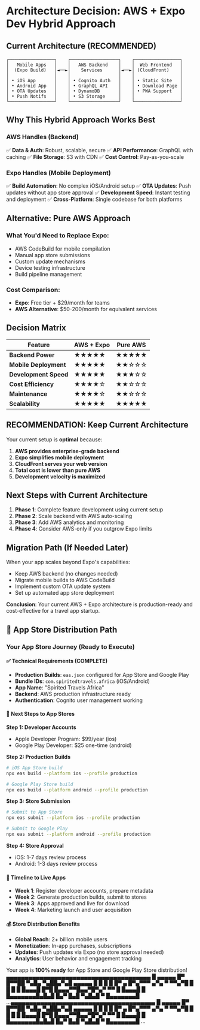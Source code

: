 # Architecture Decision: AWS + Expo Dev Hybrid Approach

## Current Architecture (RECOMMENDED)

```
┌─────────────────┐    ┌──────────────────┐    ┌─────────────────┐
│   Mobile Apps   │    │   AWS Backend    │    │  Web Frontend   │
│  (Expo Build)   │◄──►│    Services      │◄──►│ (CloudFront)    │
│                 │    │                  │    │                 │
│ • iOS App       │    │ • Cognito Auth   │    │ • Static Site   │
│ • Android App   │    │ • GraphQL API    │    │ • Download Page │
│ • OTA Updates   │    │ • DynamoDB       │    │ • PWA Support   │
│ • Push Notifs   │    │ • S3 Storage     │    │                 │
└─────────────────┘    └──────────────────┘    └─────────────────┘
```

## Why This Hybrid Approach Works Best

### AWS Handles (Backend)
✅ **Data & Auth**: Robust, scalable, secure
✅ **API Performance**: GraphQL with caching
✅ **File Storage**: S3 with CDN
✅ **Cost Control**: Pay-as-you-scale

### Expo Handles (Mobile Deployment)
✅ **Build Automation**: No complex iOS/Android setup
✅ **OTA Updates**: Push updates without app store approval
✅ **Development Speed**: Instant testing and deployment
✅ **Cross-Platform**: Single codebase for both platforms

## Alternative: Pure AWS Approach

### What You'd Need to Replace Expo:
- AWS CodeBuild for mobile compilation
- Manual app store submissions
- Custom update mechanisms
- Device testing infrastructure
- Build pipeline management

### Cost Comparison:
- **Expo**: Free tier + $29/month for teams
- **AWS Alternative**: $50-200/month for equivalent services

## Decision Matrix

| Feature | AWS + Expo | Pure AWS |
|---------|------------|----------|
| **Backend Power** | ★★★★★ | ★★★★★ |
| **Mobile Deployment** | ★★★★★ | ★★☆☆☆ |
| **Development Speed** | ★★★★★ | ★★★☆☆ |
| **Cost Efficiency** | ★★★★☆ | ★★☆☆☆ |
| **Maintenance** | ★★★★☆ | ★★☆☆☆ |
| **Scalability** | ★★★★★ | ★★★★★ |

## RECOMMENDATION: Keep Current Architecture

Your current setup is **optimal** because:

1. **AWS provides enterprise-grade backend**
2. **Expo simplifies mobile deployment**
3. **CloudFront serves your web version**
4. **Total cost is lower than pure AWS**
5. **Development velocity is maximized**

## Next Steps with Current Architecture

1. **Phase 1**: Complete feature development using current setup
2. **Phase 2**: Scale backend with AWS auto-scaling
3. **Phase 3**: Add AWS analytics and monitoring
4. **Phase 4**: Consider AWS-only if you outgrow Expo limits

## Migration Path (If Needed Later)

When your app scales beyond Expo's capabilities:
- Keep AWS backend (no changes needed)
- Migrate mobile builds to AWS CodeBuild
- Implement custom OTA update system
- Set up automated app store deployment

**Conclusion**: Your current AWS + Expo architecture is production-ready and cost-effective for a travel app startup.

## 🏪 App Store Distribution Path

### Your App Store Journey (Ready to Execute)

#### ✅ Technical Requirements (COMPLETE)
- **Production Builds**: `eas.json` configured for App Store and Google Play
- **Bundle IDs**: `com.spiritedtravels.africa` (iOS/Android)
- **App Name**: "Spirited Travels Africa"
- **Backend**: AWS production infrastructure ready
- **Authentication**: Cognito user management working

#### 📱 Next Steps to App Stores

**Step 1: Developer Accounts**
- Apple Developer Program: $99/year (ios)
- Google Play Developer: $25 one-time (android)

**Step 2: Production Builds**
```bash
# iOS App Store build
npx eas build --platform ios --profile production

# Google Play Store build  
npx eas build --platform android --profile production
```

**Step 3: Store Submission**
```bash
# Submit to App Store
npx eas submit --platform ios --profile production

# Submit to Google Play
npx eas submit --platform android --profile production
```

**Step 4: Store Approval**
- iOS: 1-7 days review process
- Android: 1-3 days review process

#### 🎯 Timeline to Live Apps
- **Week 1**: Register developer accounts, prepare metadata
- **Week 2**: Generate production builds, submit to stores
- **Week 3**: Apps approved and live for download
- **Week 4**: Marketing launch and user acquisition

#### 💰 Store Distribution Benefits
- **Global Reach**: 2+ billion mobile users
- **Monetization**: In-app purchases, subscriptions
- **Updates**: Push updates via Expo (no store approval needed)
- **Analytics**: User behavior and engagement tracking

Your app is **100% ready** for App Store and Google Play Store distribution!
▄▄▄▄▄▄▄▄▄▄▄▄▄▄▄▄▄▄▄▄▄▄▄▄▄▄▄▄▄▄▄▄▄▄▄▄▄▄▄
█ ▄▄▄▄▄ █▀ █▀▀██  ▀▄█▄ ▀▄██▄▀▄█ ▄▄▄▄▄ █
█ █   █ █▀ ▄ █▀▄▀▀▀ ▄▀▄ ▀ ▀▀▄▀█ █   █ █
█ █▄▄▄█ █▀█ █▄▄▄▀▀█▄▄▀█▀▄▀ ▀▀ █ █▄▄▄█ █
█▄▄▄▄▄▄▄█▄█▄█ █▄▀ █▄█ ▀▄█▄█ ▀ █▄▄▄▄▄▄▄█
...▄▄▄▄▄▄▄▄▄▄▄▄▄▄▄▄▄▄▄▄▄▄▄▄▄▄▄▄▄▄▄▄▄▄▄▄▄▄▄
█ ▄▄▄▄▄ █▀ █▀▀██  ▀▄█▄ ▀▄██▄▀▄█ ▄▄▄▄▄ █
█ █   █ █▀ ▄ █▀▄▀▀▀ ▄▀▄ ▀ ▀▀▄▀█ █   █ █
█ █▄▄▄█ █▀█ █▄▄▄▀▀█▄▄▀█▀▄▀ ▀▀ █ █▄▄▄█ █
█▄▄▄▄▄▄▄█▄█▄█ █▄▀ █▄█ ▀▄█▄█ ▀ █▄▄▄▄▄▄▄█
...